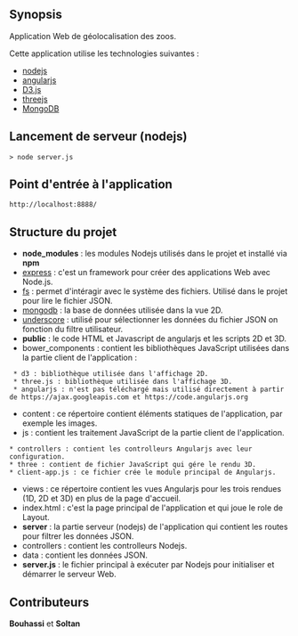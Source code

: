 ## Synopsis

Application Web de géolocalisation des zoos.

Cette application utilise les technologies suivantes :
* [nodejs](https://nodejs.org)
* [angularjs](https://angularjs.org)
* [D3.js](http://d3js.org/)
* [threejs](http://threejs.org/)
* [MongoDB](https://www.mongodb.org/)

## Lancement de serveur (nodejs)

```
> node server.js
```

## Point d'entrée à l'application

```
http://localhost:8888/
```

## Structure du projet

* **node_modules** : les modules Nodejs utilisés dans le projet et installé via **npm**
 * [express](http://expressjs.com/) : c'est un framework pour créer des applications Web avec Node.js.
 * [fs](https://nodejs.org/api/fs.html) : permet d'intéragir avec le système des fichiers. Utilisé dans le projet pour lire le fichier JSON.
 * [mongodb](https://www.mongodb.org/) : la base de données utilisée dans la vue 2D.
 * [underscore](http://underscorejs.org) : utilisé pour sélectionner les données du fichier JSON on fonction du filtre utilisateur.
* **public** : le code HTML et Javascript de angularjs et les scripts 2D et 3D.
 * bower_components : contient les bibliothèques JavaScript utilisées dans la partie client de l'application :
 ```
  * d3 : bibliothèque utilisée dans l'affichage 2D.
  * three.js : bibliothèque utilisée dans l'affichage 3D.
  * angularjs : n'est pas téléchargé mais utilisé directement à partir de https://ajax.googleapis.com et https://code.angularjs.org
  ```
 * content : ce répertoire contient éléments statiques de l'application, par exemple les images.
 * js : contient les traitement JavaScript de la partie client de l'application.
  ```
  * controllers : contient les controlleurs Angularjs avec leur configuration.
  * three : contient de fichier JavaScript qui gére le rendu 3D.
  * client-app.js : ce fichier crée le module principal de Angularjs.
  ```
 * views : ce répertoire contient les vues Angularjs pour les trois rendues (1D, 2D et 3D) en plus de la page d'accueil.
 * index.html : c'est la page principal de l'application et qui joue le role de Layout.
* **server** : la partie serveur (nodejs) de l'application qui contient les routes pour filtrer les données JSON.
 * controllers : contient les controlleurs Nodejs.
 * data : contient les données JSON.
* **server.js** : le fichier principal à exécuter par Nodejs pour initialiser et démarrer le serveur Web.

## Contributeurs

**Bouhassi** et **Soltan**
